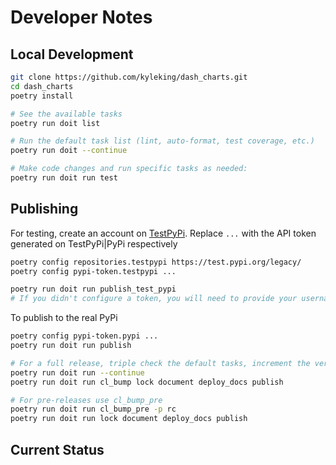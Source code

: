 # Developer Notes

## Local Development

```sh
git clone https://github.com/kyleking/dash_charts.git
cd dash_charts
poetry install

# See the available tasks
poetry run doit list

# Run the default task list (lint, auto-format, test coverage, etc.)
poetry run doit --continue

# Make code changes and run specific tasks as needed:
poetry run doit run test
```

## Publishing

For testing, create an account on [TestPyPi](https://test.pypi.org/legacy/). Replace `...` with the API token generated on TestPyPi|PyPi respectively

```sh
poetry config repositories.testpypi https://test.pypi.org/legacy/
poetry config pypi-token.testpypi ...

poetry run doit run publish_test_pypi
# If you didn't configure a token, you will need to provide your username and password to publish
```

To publish to the real PyPi

```sh
poetry config pypi-token.pypi ...
poetry run doit run publish

# For a full release, triple check the default tasks, increment the version, rebuild documentation, and publish!
poetry run doit run --continue
poetry run doit run cl_bump lock document deploy_docs publish

# For pre-releases use cl_bump_pre
poetry run doit run cl_bump_pre -p rc
poetry run doit run lock document deploy_docs publish
```

## Current Status

<!-- {cts} COVERAGE -->
<!-- {cte} -->
